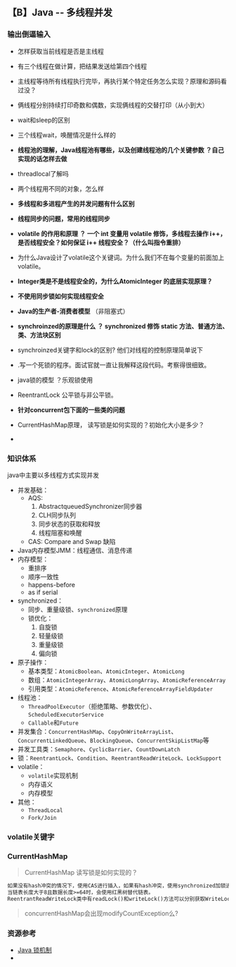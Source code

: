 ## 【B】Java -- 多线程并发



### 输出倒逼输入

- 怎样获取当前线程是否是主线程
- 有三个线程在做计算，把结果发送给第四个线程
- 主线程等待所有线程执行完毕，再执行某个特定任务怎么实现？原理和源码看过没？
- 俩线程分别持续打印奇数和偶数，实现俩线程的交替打印（从小到大）
- wait和sleep的区别
- 三个线程wait，唤醒情况是什么样的
- **线程池的理解，Java线程池有哪些，以及创建线程池的几个关键参数 ？自己实现的话怎样去做**
- threadlocal了解吗
- 两个线程用不同的对象，怎么样
- **多线程和多进程产生的并发问题有什么区别** 
- **线程同步的问题，常用的线程同步**

- **volatile 的作用和原理 ？ 一个 int 变量用 volatile 修饰，多线程去操作 i++，是否线程安全？如何保证 i++ 线程安全？（什么叫指令重排）**
- 为什么Java设计了volatile这个关键词。为什么我们不在每个变量的前面加上volatile。
- **Integer类是不是线程安全的，为什么AtomicInteger 的底层实现原理？**

- **不使用同步锁如何实现线程安全**

- **Java的生产者-消费者模型** （非阻塞式）
- **synchroinzed的原理是什么 ？ synchronized 修饰 static 方法、普通方法、类、方法块区别**

- synchroinzed关键字和lock的区别? 他们对线程的控制原理简单说下
- .写一个死锁的程序。面试官就一直让我解释这段代码。考察得很细致。
- java锁的模型 ？乐观锁使用
- ReentrantLock 公平锁与非公平锁。
- **针对concurrent包下面的一些类的问题**
- CurrentHashMap原理， 读写锁是如何实现的？初始化大小是多少？
-   







### 知识体系

java中主要以多线程方式实现并发

- 并发基础：
  - AQS:
    1. AbstractqueuedSynchronizer同步器
    2. CLH同步队列
    3. 同步状态的获取和释放
    4. 线程阻塞和唤醒
  - CAS: Compare and Swap 缺陷
- Java内存模型JMM：线程通信、消息传递
- 内存模型：
  - 重排序
  - 顺序一致性
  - happens-before
  - as if serial
- synchronized：
  - 同步、重量级锁、`synchronized`原理
  - 锁优化：
    1. 自旋锁
    2. 轻量级锁
    3. 重量级锁
    4. 偏向锁
- 原子操作：
  - 基本类型：`AtomicBoolean`、`AtomicInteger`、`AtomicLong`
  - 数组：`AtomicIntegerArray`、`AtomicLongArray`、`AtomicReferenceArray`
  - 引用类型：`AtomicReference`、`AtomicReferenceArrayFieldUpdater`
- 线程池：
  - `ThreadPoolExecutor`（拒绝策略、参数优化）、`ScheduledExecutorService`
  - `Callable`和`Future`
- 并发集合：`ConcurrentHashMap`、`CopyOnWriteArrayList`、`ConcurrentLinkedQueue`、`BlockingQueue`、`ConcurrentSkipListMap`等
- 并发工具类：`Semaphore`、`CyclicBarrier`、`CountDownLatch`
- 锁：`ReentrantLock`、`Condition`、`ReentrantReadWriteLock`、`LockSupport`
- volatile：
  - `volatile`实现机制
  - 内存语义
  - 内存模型
- 其他：
  - `ThreadLocal`
  - `Fork/Join`



### volatile关键字







### CurrentHashMap



> CurrentHashMap 读写锁是如何实现的？

```markdown
如果没有hash冲突的情况下，使用CAS进行插入，如果有hash冲突，使用synchronized加锁进行插入。
当链表长度大于8且数据长度>=64时，会使用红黑树替代链表。 
ReentrantReadWriteLock类中有readLock()和writeLock()方法可以分别获取WriteLock和ReadLock对象，调用他们的lock方法，就可以实现读写锁。实现原理就是AQS的acquire和acquireShared方法。
```

> concurrentHashMap会出现modifyCountException么?
>





### 资源参考

- [Java 锁机制](http://blog.csdn.net/guuinbelieve/article/details/79587799)
- 





### 























































